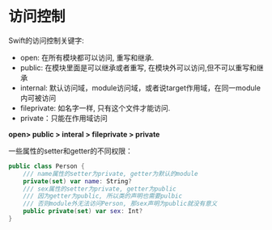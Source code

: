 # 访问控制

Swift的访问控制关键字:

- open:  在所有模块都可以访问, 重写和继承.
- public: 在模块里面是可以继承或者重写, 在模块外可以访问,但不可以重写和继承
- internal: 默认访问域，module访问域，或者说target作用域，在同一module内可被访问
- fileprivate: 如名字一样, 只有这个文件才能访问.
- private：只能在作用域访问

**open> public > interal > fileprivate > private**

一些属性的setter和getter的不同权限：

```Swift
public class Person {
    /// name属性的setter为private, getter为默认的module
    private(set) var name: String?
    /// sex属性的setter为private, getter为public
    /// 因为getter为public, 所以类的声明也需要pulbic
    /// 否则module外无法访问Person, 那sex声明为public就没有意义
    public private(set) var sex: Int?
}
```




